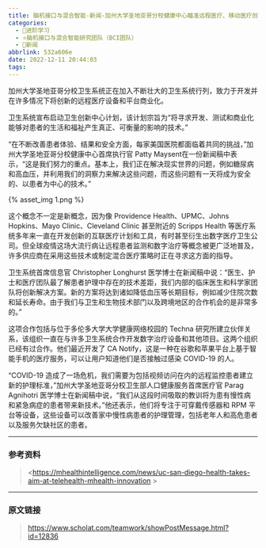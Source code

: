 ```yaml
---
title: 脑机接口与混合智能-新闻-加州大学圣地亚哥分校健康中心瞄准远程医疗、移动医疗创新
categories:
  - 🌙进阶学习
  - ⭐脑机接口与混合智能研究团队（BCI团队）
  - 💫新闻
abbrlink: 532a606e
date: 2022-12-11 20:44:03
tags:
---
```


加州大学圣地亚哥分校卫生系统正在加入不断壮大的卫生系统行列，致力于开发并在许多情况下将创新的远程医疗设备和平台商业化。

卫生系统宣布启动卫生创新中心计划，该计划宗旨为“将寻求开发、测试和商业化能够对患者的生活和福祉产生真正、可衡量的影响的技术。”

“在不断改善患者体验、结果和安全方面，每家美国医院都面临着共同的挑战，”加州大学圣地亚哥分校健康中心首席执行官 Patty Maysent在一份新闻稿中表示，“这是我们努力的重点。基本上，我们正在解决现实世界的问题，例如糖尿病和高血压，并利用我们的洞察力来解决这些问题，而这些问题有一天将成为安全的、以患者为中心的技术。”

{% asset_img 1.png %}

<!--more-->

这个概念不一定是新概念，因为像 Providence Health、UPMC、Johns Hopkins、Mayo Clinic、Cleveland Clinic 甚至附近的 Scripps Health 等医疗系统多年来一直在开发创新的互联医疗计划和工具，有时甚至衍生出数字医疗卫生公司。但全球疫情这场大流行病让远程患者监测和数字治疗等概念被更广泛地普及，许多供应商在采用这些技术或制定混合医疗策略时正在寻求这方面的指导。

卫生系统首席信息官 Christopher Longhurst 医学博士在新闻稿中说：“医生、护士和医疗团队最了解患者护理中存在的技术差距，我们内部的临床医生和科学家团队将创新解决方案。新的方案将达到诸如降低血压等长期目标，例如减少住院次数和延长寿命。由于我们与卫生和生物技术部门以及跨境地区的合作机会的是非常多的。”

这项合作包括与位于多伦多大学大学健康网络校园的 Techna 研究所建立伙伴关系，该组织一直在与许多卫生系统合作开发数字治疗设备和其他项目。这两个组织已经有过合作。他们最近开发了 CA Notify，这是一种在谷歌和苹果平台上基于智能手机的医疗服务，可以让用户知道他们是否接触过感染 COVID-19 的人。

“COVID-19 造成了一场危机，我们需要为包括视频访问在内的远程监控患者建立新的护理标准，”加州大学圣地亚哥分校卫生部人口健康服务首席医疗官 Parag Agnihotri 医学博士在新闻稿中说，“我们从这段时间吸取的教训将为患有慢性病和紧急病症的患者带来新技术。”他还表示，他们将专注于可穿戴传感器和 RPM 平台等设备，这些设备可以改善家中慢性病患者的护理管理，包括老年人和高危患者以及服务欠缺社区的患者。

***

### 参考资料

> <https://mhealthintelligence.com/news/uc-san-diego-health-takes-aim-at-telehealth-mhealth-innovation >

***

### 原文链接

> <https://www.scholat.com/teamwork/showPostMessage.html?id=12836>
